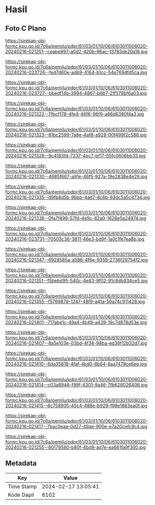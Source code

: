 # Hasil

## Foto C Plano

https://sirekap-obj-formc.kpu.go.id/7c6a/pemilu/pdpr/61/03/01/10/06/6103011006020-20240216-021251--ceabe997-a0d2-420b-96ac-13783de20a18.jpg

https://sirekap-obj-formc.kpu.go.id/7c6a/pemilu/pdpr/61/03/01/10/06/6103011006020-20240216-023726--fed7d60e-adb9-4164-b1cc-54e769dfd5ca.jpg

https://sirekap-obj-formc.kpu.go.id/7c6a/pemilu/pdpr/61/03/01/10/06/6103011006020-20240216-023727--bbedf14b-3994-4867-b6b7-2ff579bf6a03.jpg

https://sirekap-obj-formc.kpu.go.id/7c6a/pemilu/pdpr/61/03/01/10/06/6103011006020-20240216-021322--7fbcf178-4fe4-46f6-96f9-a66d6380f4a3.jpg

https://sirekap-obj-formc.kpu.go.id/7c6a/pemilu/pdpr/61/03/01/10/06/6103011006020-20240216-021323--81bc2599-7a8e-4af8-a928-00f499f2c586.jpg

https://sirekap-obj-formc.kpu.go.id/7c6a/pemilu/pdpr/61/03/01/10/06/6103011006020-20240216-021326--9c4183fd-7337-4ec7-bf17-55fc0606bb33.jpg

https://sirekap-obj-formc.kpu.go.id/7c6a/pemilu/pdpr/61/03/01/10/06/6103011006020-20240216-021330--4685f667-a91e-46f5-927a-19e2838e4e29.jpg

https://sirekap-obj-formc.kpu.go.id/7c6a/pemilu/pdpr/61/03/01/10/06/6103011006020-20240216-021335--d9fb8d5b-9bbb-4ad7-8c6b-63dc5a5c4734.jpg

https://sirekap-obj-formc.kpu.go.id/7c6a/pemilu/pdpr/61/03/01/10/06/6103011006020-20240216-021336--0fa7f499-57fd-4e9c-82a0-1626e5a24974.jpg

https://sirekap-obj-formc.kpu.go.id/7c6a/pemilu/pdpr/61/03/01/10/06/6103011006020-20240216-023731--70503c36-3811-46e3-bd9f-1a0c1fe7ea8b.jpg

https://sirekap-obj-formc.kpu.go.id/7c6a/pemilu/pdpr/61/03/01/10/06/6103011006020-20240216-021347--6928585a-a588-4f6e-9358-2736f29754f2.jpg

https://sirekap-obj-formc.kpu.go.id/7c6a/pemilu/pdpr/61/03/01/10/06/6103011006020-20240216-021351--f5bebd95-540c-4e83-9f02-91c6db934ce5.jpg

https://sirekap-obj-formc.kpu.go.id/7c6a/pemilu/pdpr/61/03/01/10/06/6103011006020-20240216-021355--f5769879-1247-48f9-a41a-50a74c911428.jpg

https://sirekap-obj-formc.kpu.go.id/7c6a/pemilu/pdpr/61/03/01/10/06/6103011006020-20240216-021401--717abe1c-49a4-4b49-a439-19c7d878d53e.jpg

https://sirekap-obj-formc.kpu.go.id/7c6a/pemilu/pdpr/61/03/01/10/06/6103011006020-20240216-021407--8a5e103e-03bd-4f34-98ba-ed38f12b32d7.jpg

https://sirekap-obj-formc.kpu.go.id/7c6a/pemilu/pdpr/61/03/01/10/06/6103011006020-20240216-021410--6da35818-4faf-4bd0-8b64-8aa7478ce6ee.jpg

https://sirekap-obj-formc.kpu.go.id/7c6a/pemilu/pdpr/61/03/01/10/06/6103011006020-20240216-021414--c03a8946-f99f-4301-9a46-7fb626026406.jpg

https://sirekap-obj-formc.kpu.go.id/7c6a/pemilu/pdpr/61/03/01/10/06/6103011006020-20240216-021415--6c758905-45c4-488e-b929-f98e1883ea0f.jpg

https://sirekap-obj-formc.kpu.go.id/7c6a/pemilu/pdpr/61/03/01/10/06/6103011006020-20240216-021417--7bac0eae-0d27-49ae-900e-e7a20cefc9c4.jpg

https://sirekap-obj-formc.kpu.go.id/7c6a/pemilu/pdpr/61/03/01/10/06/6103011006020-20240216-021255--80179580-b80f-4bd9-ad7e-ea661fa9f300.jpg


## Metadata

| Key        | Value               |
| ---------- | ------------------- |
| Time Stamp | 2024-02-17 13:05:41 |
| Kode Dapil | 6102                |




